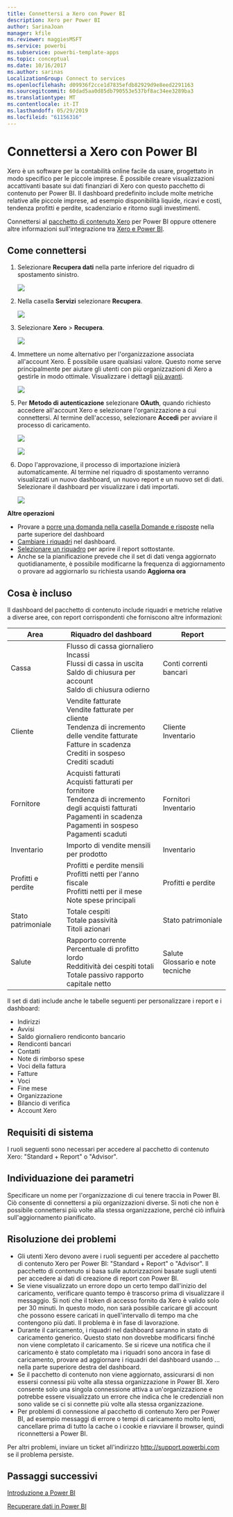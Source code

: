```yaml
---
title: Connettersi a Xero con Power BI
description: Xero per Power BI
author: SarinaJoan
manager: kfile
ms.reviewer: maggiesMSFT
ms.service: powerbi
ms.subservice: powerbi-template-apps
ms.topic: conceptual
ms.date: 10/16/2017
ms.author: sarinas
LocalizationGroup: Connect to services
ms.openlocfilehash: d09936f2cce1d7835efdb82929d9e8eed2291163
ms.sourcegitcommit: 60dad5aa0d85db790553e537bf8ac34ee3289ba3
ms.translationtype: MT
ms.contentlocale: it-IT
ms.lasthandoff: 05/29/2019
ms.locfileid: "61156316"
---
```

# <a name="connect-to-xero-with-power-bi"></a>Connettersi a Xero con Power BI
Xero è un software per la contabilità online facile da usare, progettato in modo specifico per le piccole imprese. È possibile creare visualizzazioni accattivanti basate sui dati finanziari di Xero con questo pacchetto di contenuto per Power BI. Il dashboard predefinito include molte metriche relative alle piccole imprese, ad esempio disponibilità liquide, ricavi e costi, tendenza profitti e perdite, scadenziario e ritorno sugli investimenti.

Connettersi al [pacchetto di contenuto Xero](https://app.powerbi.com/getdata/services/xero) per Power BI oppure ottenere altre informazioni sull'integrazione tra [Xero e Power BI](https://help.xero.com/Power-BI).

## <a name="how-to-connect"></a>Come connettersi
1. Selezionare **Recupera dati** nella parte inferiore del riquadro di spostamento sinistro.
   
   ![](media/service-connect-to-xero/getdata.png)
2. Nella casella **Servizi** selezionare **Recupera**.
   
   ![](media/service-connect-to-xero/services.png)
3. Selezionare **Xero** \> **Recupera**.
   
   ![](media/service-connect-to-xero/connect.png)
4. Immettere un nome alternativo per l'organizzazione associata all'account Xero. È possibile usare qualsiasi valore. Questo nome serve principalmente per aiutare gli utenti con più organizzazioni di Xero a gestirle in modo ottimale. Visualizzare i dettagli [più avanti](#FindingParams).
   
   ![](media/service-connect-to-xero/params.png)
5. Per **Metodo di autenticazione** selezionare **OAuth**, quando richiesto accedere all'account Xero e selezionare l'organizzazione a cui connettersi. Al termine dell'accesso, selezionare **Accedi** per avviare il processo di caricamento.
   
    ![](media/service-connect-to-xero/creds.png)
   
    ![](media/service-connect-to-xero/creds2.png)
6. Dopo l'approvazione, il processo di importazione inizierà automaticamente. Al termine nel riquadro di spostamento verranno visualizzati un nuovo dashboard, un nuovo report e un nuovo set di dati. Selezionare il dashboard per visualizzare i dati importati.
   
     ![](media/service-connect-to-xero/dashboard.png)

**Altre operazioni**

* Provare a [porre una domanda nella casella Domande e risposte](consumer/end-user-q-and-a.md) nella parte superiore del dashboard
* [Cambiare i riquadri](service-dashboard-edit-tile.md) nel dashboard.
* [Selezionare un riquadro](consumer/end-user-tiles.md) per aprire il report sottostante.
* Anche se la pianificazione prevede che il set di dati venga aggiornato quotidianamente, è possibile modificarne la frequenza di aggiornamento o provare ad aggiornarlo su richiesta usando **Aggiorna ora**

## <a name="whats-included"></a>Cosa è incluso
Il dashboard del pacchetto di contenuto include riquadri e metriche relative a diverse aree, con report corrispondenti che forniscono altre informazioni:  

| Area | Riquadro del dashboard | Report |
| --- | --- | --- |
| Cassa |Flusso di cassa giornaliero <br>Incassi <br>Flussi di cassa in uscita <br>Saldo di chiusura per account <br>Saldo di chiusura odierno |Conti correnti bancari |
| Cliente |Vendite fatturate <br>Vendite fatturate per cliente <br>Tendenza di incremento delle vendite fatturate <br>Fatture in scadenza <br>Crediti in sospeso <br>Crediti scaduti |Cliente <br>Inventario |
| Fornitore |Acquisti fatturati <br>Acquisti fatturati per fornitore <br>Tendenza di incremento degli acquisti fatturati <br> Pagamenti in scadenza <br>Pagamenti in sospeso <br>Pagamenti scaduti |Fornitori <br>Inventario |
| Inventario |Importo di vendite mensili per prodotto |Inventario |
| Profitti e perdite |Profitti e perdite mensili <br>Profitti netti per l'anno fiscale <br>Profitti netti per il mese <br>Note spese principali |Profitti e perdite |
| Stato patrimoniale |Totale cespiti <br>Totale passività <br>Titoli azionari |Stato patrimoniale |
| Salute |Rapporto corrente <br>Percentuale di profitto lordo <br> Redditività dei cespiti totali <br>Totale passivo rapporto capitale netto |Salute <br>Glossario e note tecniche |

Il set di dati include anche le tabelle seguenti per personalizzare i report e i dashboard:  

* Indirizzi  
* Avvisi  
* Saldo giornaliero rendiconto bancario  
* Rendiconti bancari  
* Contatti  
* Note di rimborso spese  
* Voci della fattura  
* Fatture  
* Voci  
* Fine mese  
* Organizzazione  
* Bilancio di verifica  
* Account Xero

## <a name="system-requirements"></a>Requisiti di sistema
I ruoli seguenti sono necessari per accedere al pacchetto di contenuto Xero: "Standard + Report" o "Advisor".

<a name="FindingParams"></a>

## <a name="finding-parameters"></a>Individuazione dei parametri
Specificare un nome per l'organizzazione di cui tenere traccia in Power BI. Ciò consente di connettersi a più organizzazioni diverse. Si noti che non è possibile connettersi più volte alla stessa organizzazione, perché ciò influirà sull'aggiornamento pianificato.   

## <a name="troubleshooting"></a>Risoluzione dei problemi
* Gli utenti Xero devono avere i ruoli seguenti per accedere al pacchetto di contenuto Xero per Power BI: "Standard + Report" o "Advisor". Il pacchetto di contenuto si basa sulle autorizzazioni basate sugli utenti per accedere ai dati di creazione di report con Power BI.  
* Se viene visualizzato un errore dopo un certo tempo dall'inizio del caricamento, verificare quanto tempo è trascorso prima di visualizzare il messaggio. Si noti che il token di accesso fornito da Xero è valido solo per 30 minuti. In questo modo, non sarà possibile caricare gli account che possono essere caricati in quell'intervallo di tempo ma che contengono più dati. Il problema è in fase di lavorazione.
* Durante il caricamento, i riquadri nel dashboard saranno in stato di caricamento generico. Questo stato non dovrebbe modificarsi finché non viene completato il caricamento. Se si riceve una notifica che il caricamento è stato completato ma i riquadri sono ancora in fase di caricamento, provare ad aggiornare i riquadri del dashboard usando ... nella parte superiore destra del dashboard.
* Se il pacchetto di contenuto non viene aggiornato, assicurarsi di non essersi connessi più volte alla stessa organizzazione in Power BI. Xero consente solo una singola connessione attiva a un'organizzazione e potrebbe essere visualizzato un errore che indica che le credenziali non sono valide se ci si connette più volte alla stessa organizzazione.  
* Per problemi di connessione al pacchetto di contenuto Xero per Power BI, ad esempio messaggi di errore o tempi di caricamento molto lenti, cancellare prima di tutto la cache o i cookie e riavviare il browser, quindi riconnettersi a Power BI.  

Per altri problemi, inviare un ticket all'indirizzo http://support.powerbi.com se il problema persiste.

## <a name="next-steps"></a>Passaggi successivi
[Introduzione a Power BI](service-get-started.md)

[Recuperare dati in Power BI](service-get-data.md)

